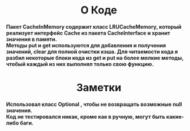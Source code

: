 <h1 align="center">О Коде</h1>
<h4>Пакет CacheInMemory содержит класс LRUCacheMemory, который реализует интерфейс Cache из пакета CacheInterface и хранит значения в памяти.<br/>
Методы put и get используются для добавления и получения значений, clear для полной очистки кэша.
Для читаемости кода я разбил некоторые блоки кода из get и put на более мелкие методы, чтобый каждый из них выполнял только свою функцию.</h4>
<h1 align="center"> Заметки </h1>
<h4>Использовал класс Optional , чтобы не возвращать возможные null значения.<br/>
Код не тестировался никак, кроме как в ручную, могут быть какие-либо баги.</h4>
